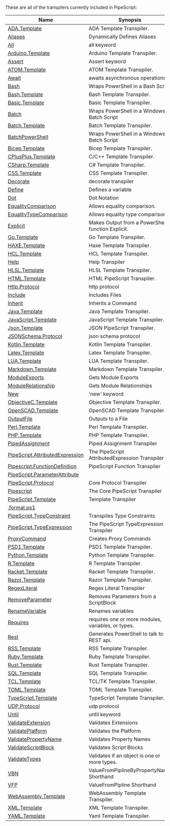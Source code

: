 These are all of the transpilers currently included in PipeScript:



|Name                                                                                              |Synopsis                                          |
|--------------------------------------------------------------------------------------------------|--------------------------------------------------|
|[ADA.Template](Transpilers/Templates/ADA.Template.psx.ps1)                                        |ADA Template Transpiler.                          |
|[Aliases](Transpilers/Parameters/Aliases.psx.ps1)                                                 |Dynamically Defines Aliases                       |
|[All](Transpilers/Keywords/All.psx.ps1)                                                           |all keyword                                       |
|[Arduino.Template](Transpilers/Templates/Arduino.Template.psx.ps1)                                |Arduino Template Transpiler.                      |
|[Assert](Transpilers/Keywords/Assert.psx.ps1)                                                     |Assert keyword                                    |
|[ATOM.Template](Transpilers/Templates/ATOM.Template.psx.ps1)                                      |ATOM Template Transpiler.                         |
|[Await](Transpilers/Keywords/Await.psx.ps1)                                                       |awaits asynchronous operations                    |
|[Bash](Transpilers/Wrappers/Bash.psx.ps1)                                                         |Wraps PowerShell in a Bash Script                 |
|[Bash.Template](Transpilers/Templates/Bash.Template.psx.ps1)                                      |Bash Template Transpiler.                         |
|[Basic.Template](Transpilers/Templates/Basic.Template.psx.ps1)                                    |Basic Template Transpiler.                        |
|[Batch](Transpilers/Wrappers/Batch.psx.ps1)                                                       |Wraps PowerShell in a Windows Batch Script        |
|[Batch.Template](Transpilers/Templates/Batch.Template.psx.ps1)                                    |Batch Template Transpiler.                        |
|[BatchPowerShell](Transpilers/Wrappers/BatchPowerShell.psx.ps1)                                   |Wraps PowerShell in a Windows Batch Script        |
|[Bicep.Template](Transpilers/Templates/Bicep.Template.psx.ps1)                                    |Bicep Template Transpiler.                        |
|[CPlusPlus.Template](Transpilers/Templates/CPlusPlus.Template.psx.ps1)                            |C/C++ Template Transpiler.                        |
|[CSharp.Template](Transpilers/Templates/CSharp.Template.psx.ps1)                                  |C# Template Transpiler.                           |
|[CSS.Template](Transpilers/Templates/CSS.Template.psx.ps1)                                        |CSS Template Transpiler.                          |
|[Decorate](Transpilers/Decorate.psx.ps1)                                                          |decorate transpiler                               |
|[Define](Transpilers/Define.psx.ps1)                                                              |Defines a variable                                |
|[Dot](Transpilers/Syntax/Dot.psx.ps1)                                                             |Dot Notation                                      |
|[EqualityComparison](Transpilers/Syntax/EqualityComparison.psx.ps1)                               |Allows equality comparison.                       |
|[EqualityTypeComparison](Transpilers/Syntax/EqualityTypeComparison.psx.ps1)                       |Allows equality type comparison.                  |
|[Explicit](Transpilers/Explicit.psx.ps1)                                                          |Makes Output from a PowerShell function Explicit. |
|[Go.Template](Transpilers/Templates/Go.Template.psx.ps1)                                          |Go Template Transpiler.                           |
|[HAXE.Template](Transpilers/Templates/HAXE.Template.psx.ps1)                                      |Haxe Template Transpiler.                         |
|[HCL.Template](Transpilers/Templates/HCL.Template.psx.ps1)                                        |HCL Template Transpiler.                          |
|[Help](Transpilers/Help.psx.ps1)                                                                  |Help Transpiler                                   |
|[HLSL.Template](Transpilers/Templates/HLSL.Template.psx.ps1)                                      |HLSL Template Transpiler.                         |
|[HTML.Template](Transpilers/Templates/HTML.Template.psx.ps1)                                      |HTML PipeScript Transpiler.                       |
|[Http.Protocol](Transpilers/Protocols/Http.Protocol.psx.ps1)                                      |http protocol                                     |
|[Include](Transpilers/Include.psx.ps1)                                                            |Includes Files                                    |
|[Inherit](Transpilers/Inherit.psx.ps1)                                                            |Inherits a Command                                |
|[Java.Template](Transpilers/Templates/Java.Template.psx.ps1)                                      |Java Template Transpiler.                         |
|[JavaScript.Template](Transpilers/Templates/JavaScript.Template.psx.ps1)                          |JavaScript Template Transpiler.                   |
|[Json.Template](Transpilers/Templates/Json.Template.psx.ps1)                                      |JSON PipeScript Transpiler.                       |
|[JSONSchema.Protocol](Transpilers/Protocols/JSONSchema.Protocol.psx.ps1)                          |json schema protocol                              |
|[Kotlin.Template](Transpilers/Templates/Kotlin.Template.psx.ps1)                                  |Kotlin Template Transpiler.                       |
|[Latex.Template](Transpilers/Templates/Latex.Template.psx.ps1)                                    |Latex Template Transpiler.                        |
|[LUA.Template](Transpilers/Templates/LUA.Template.psx.ps1)                                        |LUA Template Transpiler.                          |
|[Markdown.Template](Transpilers/Templates/Markdown.Template.psx.ps1)                              |Markdown Template Transpiler.                     |
|[ModuleExports](Transpilers/Modules/ModuleExports.psx.ps1)                                        |Gets Module Exports                               |
|[ModuleRelationship](Transpilers/Modules/ModuleRelationship.psx.ps1)                              |Gets Module Relationships                         |
|[New](Transpilers/Keywords/New.psx.ps1)                                                           |'new' keyword                                     |
|[ObjectiveC.Template](Transpilers/Templates/ObjectiveC.Template.psx.ps1)                          |Objective Template Transpiler.                    |
|[OpenSCAD.Template](Transpilers/Templates/OpenSCAD.Template.psx.ps1)                              |OpenSCAD Template Transpiler.                     |
|[OutputFile](Transpilers/OutputFile.psx.ps1)                                                      |Outputs to a File                                 |
|[Perl.Template](Transpilers/Templates/Perl.Template.psx.ps1)                                      |Perl Template Transpiler.                         |
|[PHP.Template](Transpilers/Templates/PHP.Template.psx.ps1)                                        |PHP Template Transpiler.                          |
|[PipedAssignment](Transpilers/Syntax/PipedAssignment.psx.ps1)                                     |Piped Assignment Transpiler                       |
|[PipeScript.AttributedExpression](Transpilers/Core/PipeScript.AttributedExpression.psx.ps1)       |The PipeScript AttributedExpression Transpiler    |
|[Pipescript.FunctionDefinition](Transpilers/Core/Pipescript.FunctionDefinition.psx.ps1)           |PipeScript Function Transpiler                    |
|[PipeScript.ParameterAttribute](Transpilers/Core/PipeScript.ParameterAttribute.psx.ps1)           |
|[PipeScript.Protocol](Transpilers/Core/PipeScript.Protocol.psx.ps1)                               |Core Protocol Transpiler                          |
|[Pipescript](Transpilers/Core/Pipescript.psx.ps1)                                                 |The Core PipeScript Transpiler                    |
|[PipeScript.Template](Transpilers/Core/PipeScript.Template.psx.ps1)                               |Template Transpiler                               |
|[.format.ps1](/home/runner/work/PipeScript/PipeScript/Formatting/PipeScript.Transpiler.format.ps1)|
|[PipeScript.TypeConstraint](Transpilers/Core/PipeScript.TypeConstraint.psx.ps1)                   |Transpiles Type Constraints                       |
|[PipeScript.TypeExpression](Transpilers/Core/PipeScript.TypeExpression.psx.ps1)                   |The PipeScript TypeExpression Transpiler          |
|[ProxyCommand](Transpilers/ProxyCommand.psx.ps1)                                                  |Creates Proxy Commands                            |
|[PSD1.Template](Transpilers/Templates/PSD1.Template.psx.ps1)                                      |PSD1 Template Transpiler.                         |
|[Python.Template](Transpilers/Templates/Python.Template.psx.ps1)                                  |Python Template Transpiler.                       |
|[R.Template](Transpilers/Templates/R.Template.psx.ps1)                                            |R Template Transpiler.                            |
|[Racket.Template](Transpilers/Templates/Racket.Template.psx.ps1)                                  |Racket Template Transpiler.                       |
|[Razor.Template](Transpilers/Templates/Razor.Template.psx.ps1)                                    |Razor Template Transpiler.                        |
|[RegexLiteral](Transpilers/Syntax/RegexLiteral.psx.ps1)                                           |Regex Literal Transpiler                          |
|[RemoveParameter](Transpilers/Parameters/RemoveParameter.psx.ps1)                                 |Removes Parameters from a ScriptBlock             |
|[RenameVariable](Transpilers/RenameVariable.psx.ps1)                                              |Renames variables                                 |
|[Requires](Transpilers/Keywords/Requires.psx.ps1)                                                 |requires one or more modules, variables, or types.|
|[Rest](Transpilers/Rest.psx.ps1)                                                                  |Generates PowerShell to talk to a REST api.       |
|[RSS.Template](Transpilers/Templates/RSS.Template.psx.ps1)                                        |RSS Template Transpiler.                          |
|[Ruby.Template](Transpilers/Templates/Ruby.Template.psx.ps1)                                      |Ruby Template Transpiler.                         |
|[Rust.Template](Transpilers/Templates/Rust.Template.psx.ps1)                                      |Rust Template Transpiler.                         |
|[SQL.Template](Transpilers/Templates/SQL.Template.psx.ps1)                                        |SQL Template Transpiler.                          |
|[TCL.Template](Transpilers/Templates/TCL.Template.psx.ps1)                                        |TCL/TK Template Transpiler.                       |
|[TOML.Template](Transpilers/Templates/TOML.Template.psx.ps1)                                      |TOML Template Transpiler.                         |
|[TypeScript.Template](Transpilers/Templates/TypeScript.Template.psx.ps1)                          |TypeScript Template Transpiler.                   |
|[UDP.Protocol](Transpilers/Protocols/UDP.Protocol.psx.ps1)                                        |udp protocol                                      |
|[Until](Transpilers/Keywords/Until.psx.ps1)                                                       |until keyword                                     |
|[ValidateExtension](Transpilers/Parameters/ValidateExtension.psx.ps1)                             |Validates Extensions                              |
|[ValidatePlatform](Transpilers/Parameters/ValidatePlatform.psx.ps1)                               |Validates the Platform                            |
|[ValidatePropertyName](Transpilers/Parameters/ValidatePropertyName.psx.ps1)                       |Validates Property Names                          |
|[ValidateScriptBlock](Transpilers/Parameters/ValidateScriptBlock.psx.ps1)                         |Validates Script Blocks                           |
|[ValidateTypes](Transpilers/Parameters/ValidateTypes.psx.ps1)                                     |Validates if an object is one or more types.      |
|[VBN](Transpilers/Parameters/VBN.psx.ps1)                                                         |ValueFromPiplineByPropertyName Shorthand          |
|[VFP](Transpilers/Parameters/VFP.psx.ps1)                                                         |ValueFromPipline Shorthand                        |
|[WebAssembly.Template](Transpilers/Templates/WebAssembly.Template.psx.ps1)                        |WebAssembly Template Transpiler.                  |
|[XML.Template](Transpilers/Templates/XML.Template.psx.ps1)                                        |XML Template Transpiler.                          |
|[YAML.Template](Transpilers/Templates/YAML.Template.psx.ps1)                                      |Yaml Template Transpiler.                         |




